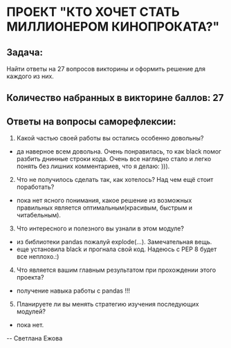 ПРОЕКТ "КТО ХОЧЕТ СТАТЬ МИЛЛИОНЕРОМ КИНОПРОКАТА?"
================================================

## Задача: 
  Найти ответы на 27 вопросов викторины и оформить решение для каждого из них.


## Количество набранных в викторине баллов: 27


## Ответы на вопросы саморефлексии:

  1. Какой частью своей работы вы остались особенно довольны?
  - да наверное всем довольна. Очень понравилась, то как black помог разбить
    днинные строки кода. Очень все наглядно стало и легко понять без лишних 
    комментариев, что я делаю: ))).  

  2. Что не получилось сделать так, как хотелось? Над чем ещё стоит поработать?
  - пока нет ясного понимания, какое решение из возможных правильных является
    оптимальным(красивым, быстрым и читабельным).

  3. Что интересного и полезного вы узнали в этом модуле?
  - из библиотеки pandas пожалуй explode(...). Замечательная вещь.
  - еще установила black и прогнала свой код. 
    Надеюсь с PEP 8 будет все неплохо.:)

  4. Что является вашим главным результатом при прохождении этого проекта?
  - получение навыка работы с pandas !!!

  5. Планируете ли вы менять стратегию изучения последующих модулей?
  - пока нет.

-- Светлана Ежова
